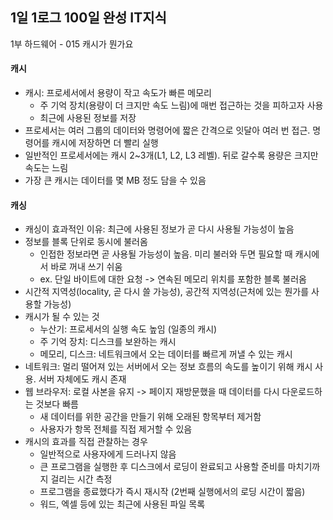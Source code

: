 ## 1일 1로그 100일 완성 IT지식

1부 하드웨어 - 015 캐시가 뭔가요

#### 캐시

- 캐시: 프로세서에서 용량이 작고 속도가 빠른 메모리
  - 주 기억 장치(용량이 더 크지만 속도 느림)에 매번 접근하는 것을 피하고자 사용
  - 최근에 사용된 정보를 저장
- 프로세서는 여러 그룹의 데이터와 명령어에 짧은 간격으로 잇달아 여러 번 접근. 명령어를 캐시에 저장하면 더 빨리 실행
- 일반적인 프로세서에는 캐시 2~3개(L1, L2, L3 레벨). 뒤로 갈수록 용량은 크지만 속도는 느림
- 가장 큰 캐시는 데이터를 몇 MB 정도 담을 수 있음

#### 캐싱

- 캐싱이 효과적인 이유: 최근에 사용된 정보가 곧 다시 사용될 가능성이 높음
- 정보를 블록 단위로 동시에 불러옴
  - 인접한 정보라면 곧 사용될 가능성이 높음. 미리 불러와 두면 필요할 때 캐시에서 바로 꺼내 쓰기 쉬움
  - ex. 단일 바이트에 대한 요청 -> 연속된 메모리 위치를 포함한 블록 불러옴
- 시간적 지역성(locality, 곧 다시 쓸 가능성), 공간적 지역성(근처에 있는 뭔가를 사용할 가능성)
- 캐시가 될 수 있는 것
  - 누산기: 프로세서의 실행 속도 높임 (일종의 캐시)
  - 주 기억 장치: 디스크를 보완하는 캐시
  - 메모리, 디스크: 네트워크에서 오는 데이터를 빠르게 꺼낼 수 있는 캐시
- 네트워크: 멀리 떨어져 있는 서버에서 오는 정보 흐름의 속도를 높이기 위해 캐시 사용. 서버 자체에도 캐시 존재
- 웹 브라우저: 로컬 사본을 유지 -> 페이지 재방문했을 때 데이터를 다시 다운로드하는 것보다 빠름
  - 새 데이터를 위한 공간을 만들기 위해 오래된 항목부터 제거함
  - 사용자가 항목 전체를 직접 제거할 수 있음
- 캐시의 효과를 직접 관찰하는 경우
  - 일반적으로 사용자에게 드러나지 않음
  - 큰 프로그램을 실행한 후 디스크에서 로딩이 완료되고 사용할 준비를 마치기까지 걸리는 시간 측정
  - 프로그램을 종료했다가 즉시 재시작 (2번째 실행에서의 로딩 시간이 짧음)
  - 워드, 엑셀 등에 있는 최근에 사용된 파일 목록

